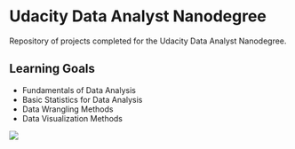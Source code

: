 # Udacity Data Analyst Nanodegree
Repository of projects completed for the Udacity Data Analyst Nanodegree.

## Learning Goals

* Fundamentals of Data Analysis
* Basic Statistics for Data Analysis
* Data Wrangling Methods
* Data Visualization Methods

![](../../art/gcd.png?raw=true)
